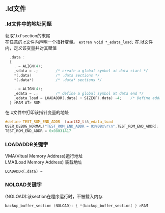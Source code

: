 ## .ld文件

### .ld文件中的地址问题
   获取'.txt'section的末尾\
    在任意的.c文件内声明一个指针变量。
    `extren void *_edata_load;`
    在.ld文件内，定义该变量并对其赋值

``` C
  .data : 
  {
    . = ALIGN(4);
    _sdata = .;        /* create a global symbol at data start */
    *(.data)           /* .data sections */
    *(.data*)          /* .data* sections */

    . = ALIGN(4);
    _edata = .;        /* define a global symbol at data end */
    _edata_load = LOADADDR(.data) + SIZEOF(.data) -4;    /* Define address of the last word of this section, which is also the last word in the flash. */
  } >RAM AT> ROM
```

在.c文件中打印该指针变量的地址

``` C
#define TEST_ROM_END_ADDR  (uint32_t)&_edata_load
USER_DEBUG_NORMAL("TEST_ROM_END_ADDR = 0x%08x\r\n",TEST_ROM_END_ADDR);
TEST_ROM_END_ADDR = 0x08031A17
```  

### LOADADDR关键字

VMA(Vitual Memory Address)运行地址\
LMA(Load   Memory Address) 装载地址

`LOADADDR(.data) = `

### NOLOAD关键字
(NOLOAD):该section在程序运行时，不被载入内存
``` C
backup_buffer_section (NOLOAD): { *(backup_buffer_section) } >RAM  
```
